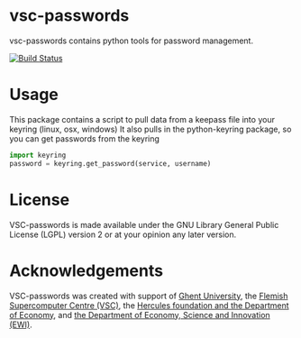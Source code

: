 vsc-passwords
=============

vsc-passwords contains python tools for password management.

[![Build Status](https://jenkins1.ugent.be/job/VSC-passwords/badge/icon)](https://jenkins1.ugent.be/job/VSC-passwords/)

# Usage
This package contains a script to pull data from a keepass file into your keyring (linux, osx, windows)
It also pulls in the python-keyring package, so you can get passwords from the keyring
```python
import keyring
password = keyring.get_password(service, username)
```

# License
VSC-passwords is made available under the GNU Library General Public License (LGPL) version 2 or at your opinion any later version.

# Acknowledgements
VSC-passwords was created with support of [Ghent University](http://www.ugent.be/en),
the [Flemish Supercomputer Centre (VSC)](https://vscentrum.be/nl/en),
the [Hercules foundation and the Department of Economy](http://www.herculesstichting.be/in_English),
and [the Department of Economy, Science and Innovation (EWI)](http://www.ewi-vlaanderen.be/en).

